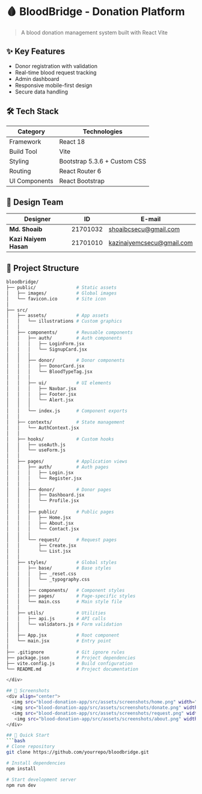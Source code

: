 # 🩸 BloodBridge - Donation Platform



> A  blood donation management system built with React Vite

## ✨ Key Features
- Donor registration with validation
- Real-time blood request tracking
- Admin dashboard
- Responsive mobile-first design
- Secure data handling

## 🛠️ Tech Stack
| Category        | Technologies                 |
|-----------------|------------------------------|
| Framework       | React 18                     |
| Build Tool      | Vite                         |
| Styling         | Bootstrap 5.3.6 + Custom CSS |
| Routing         | React Router 6               |
| UI Components   | React Bootstrap              |

## 🎨 Design Team
<div align="center">

| Designer | ID | E-mail |
|----------|----|------|
|**Md. Shoaib** | 21701032 |shoaibcsecu@gmail.com|
|**Kazi Naiyem Hasan** | 21701010 | kazinaiyemcsecu@gmail.com |

</div>

</div>

## 📂 Project Structure
```bash
bloodbridge/
├── public/               # Static assets
│   ├── images/           # Global images
│   └── favicon.ico       # Site icon
│
├── src/
│   ├── assets/           # App assets
│   │   └── illustrations # Custom graphics
│   │
│   ├── components/       # Reusable components
│   │   ├── auth/         # Auth components
│   │   │   ├── LoginForm.jsx
│   │   │   └── SignupCard.jsx
│   │   │
│   │   ├── donor/        # Donor components
│   │   │   ├── DonorCard.jsx
│   │   │   └── BloodTypeTag.jsx
│   │   │
│   │   ├── ui/           # UI elements
│   │   │   ├── Navbar.jsx
│   │   │   ├── Footer.jsx
│   │   │   └── Alert.jsx
│   │   │
│   │   └── index.js      # Component exports
│   │
│   ├── contexts/         # State management
│   │   └── AuthContext.jsx
│   │
│   ├── hooks/            # Custom hooks
│   │   ├── useAuth.js
│   │   └── useForm.js
│   │
│   ├── pages/            # Application views
│   │   ├── auth/         # Auth pages
│   │   │   ├── Login.jsx
│   │   │   └── Register.jsx
│   │   │
│   │   ├── donor/        # Donor pages
│   │   │   ├── Dashboard.jsx
│   │   │   └── Profile.jsx
│   │   │
│   │   ├── public/       # Public pages
│   │   │   ├── Home.jsx
│   │   │   ├── About.jsx
│   │   │   └── Contact.jsx
│   │   │
│   │   └── request/      # Request pages
│   │       ├── Create.jsx
│   │       └── List.jsx
│   │
│   ├── styles/           # Global styles
│   │   ├── base/         # Base styles
│   │   │   ├── _reset.css
│   │   │   └── _typography.css
│   │   │
│   │   ├── components/   # Component styles
│   │   ├── pages/        # Page-specific styles
│   │   └── main.css      # Main style file
│   │
│   ├── utils/            # Utilities
│   │   ├── api.js        # API calls
│   │   └── validators.js # Form validation
│   │
│   ├── App.jsx           # Root component
│   └── main.jsx          # Entry point
│
├── .gitignore            # Git ignore rules
├── package.json          # Project dependencies
├── vite.config.js        # Build configuration
└── README.md             # Project documentation

</div>

## 📸 Screenshots
<div align="center">
  <img src="blood-donation-app/src/assets/screenshots/home.png" width="50%" />
  <img src="blood-donation-app/src/assets/screenshots/donate.png" width="50%" /> 
  <img src="blood-donation-app/src/assets/screenshots/request.png" width="50%" />
   <img src="blood-donation-app/src/assets/screenshots/about.png" width="50%" />
</div>

## 🚀 Quick Start
```bash
# Clone repository
git clone https://github.com/yourrepo/bloodbridge.git

# Install dependencies
npm install

# Start development server
npm run dev

